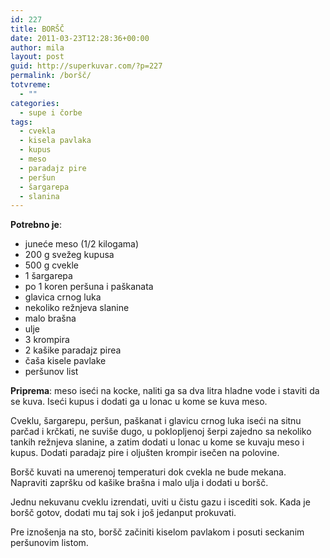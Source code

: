 ```yaml
---
id: 227
title: BORŠČ
date: 2011-03-23T12:28:36+00:00
author: mila
layout: post
guid: http://superkuvar.com/?p=227
permalink: /boršč/
totvreme:
  - ""
categories:
  - supe i čorbe
tags:
  - cvekla
  - kisela pavlaka
  - kupus
  - meso
  - paradajz pire
  - peršun
  - šargarepa
  - slanina
---
```

**Potrebno je**:

  * juneće meso (1/2 kilogama)
  * 200 g svežeg kupusa
  * 500 g cvekle
  * 1 šargarepa
  * po 1 koren peršuna i paškanata
  * glavica crnog luka
  * nekoliko režnjeva slanine
  * malo brašna
  * ulje
  * 3 krompira
  * 2 kašike paradajz pirea
  * čaša kisele pavlake
  * peršunov list

**Priprema**: meso iseći na kocke, naliti ga sa dva litra hladne vode i staviti da se kuva. Iseći kupus i dodati ga u lonac u kome se kuva meso.

Cveklu,  šargarepu, peršun, paškanat i glavicu crnog luka iseći na sitnu parčad i krčkati, ne suviše dugo, u poklopljenoj šerpi zajedno sa nekoliko tankih režnjeva slanine, a zatim dodati u lonac u kome se kuvaju meso i kupus. Dodati paradajz pire i oljušten krompir isečen na polovine.

Boršč kuvati na umerenoj temperaturi dok cvekla ne bude mekana. Napraviti zapršku od kašike brašna i malo ulja i dodati u boršč.

Jednu nekuvanu cveklu izrendati, uviti u čistu gazu i iscediti sok. Kada je boršč gotov, dodati mu taj sok i još jedanput prokuvati.

Pre iznošenja na sto, boršč začiniti kiselom pavlakom i posuti seckanim peršunovim listom.
